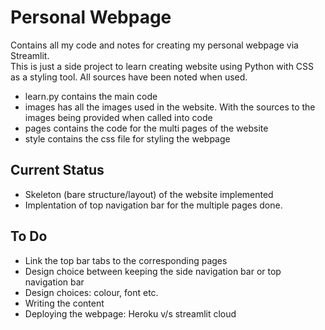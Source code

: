 # Personal Webpage
Contains all my code and notes for creating my personal webpage via Streamlit. \
This is just a side project to learn creating website using Python with CSS as a styling tool. 
All sources have been noted when used.

- learn.py contains the main code
- images has all the images used in the website. With the sources to the images being provided when called into code
- pages contains the code for the multi pages of the website
- style contains the css file for styling the webpage

## Current Status
- Skeleton (bare structure/layout) of the website implemented
- Implentation of top navigation bar for the multiple pages done.

## To Do
- Link the top bar tabs to the corresponding pages
- Design choice between keeping the side navigation bar or top navigation bar
- Design choices: colour, font etc.
- Writing the content
- Deploying the webpage: Heroku v/s streamlit cloud
